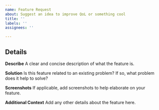 ```yaml
---
name: Feature Request
about: Suggest an idea to improve QoL or something cool
title: ''
labels: ''
assignees: ''

---
```


## Details

**Describe**
A clear and concise description of what the feature is.

**Solution**
Is this feature related to an existing problem? If so, what problem does it help to solve?

**Screenshots**
If applicable, add screenshots to help elaborate on your feature.

**Additional Context**
Add any other details about the feature here.

